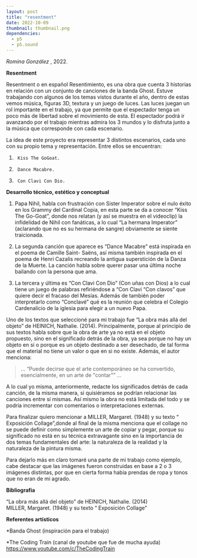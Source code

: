 ```yaml
---
layout: post
title: "resentment"
date: 2022-10-09
thumbnail: thumbnail.png
dependencies:
  - p5
  - p5.sound
---
```


<div id="div-sketch">
  <script type="text/javascript" src="sketch.js"></script>
</div>

_Romina González_ , 2022.

**Resentment**

Resentment o en español Resentimiento, es una obra que cuenta 3 historias en relación con un conjunto de canciones de la banda Ghost. Estuve trabajando con algunos de los temas vistos durante el año, dentro de estas vemos música, figuras 3D, textura y un juego de luces. Las luces juegan un rol importante en el trabajo, ya que permite que el espectador tenga un poco más de libertad sobre el movimiento de esta. El espectador podrá ir avanzando por el trabajo mientras admira los 3 mundos y lo disfruta junto a la música que corresponde con cada escenario.

La idea de este proyecto era representar 3 distintos escenarios, cada uno con su propio tema y representación. Entre ellos se encuentran:

1.      Kiss The GoGoat. 
2.      Dance Macabre.
3.      Con Clavi Con Dio.

**Desarrollo técnico, estético y conceptual**

1. Papa Nihil, habla con frustración con Sister Imperator sobre el nulo éxito en los Grammy del Cardinal Copia, en esta parte se da a conocer “Kiss The Go-Goat”, donde nos relatan (y así se muestra en el videoclip) la infidelidad de Nihil con fanáticas, a lo cual “La hermana Imperator” (aclarando que no es su hermana de sangre) obviamente se siente traicionada.

2. La segunda canción que aparece es “Dance Macabre” está inspirada en el poema de Camille Saint- Saëns, así misma también inspirada en el poema de Henri Cazalis recreando la antigua superstición de la Danza de la Muerte. ​La canción habla sobre querer pasar una última noche bailando con la persona que ama.

3. La tercera y última es “Con Clavi Con Dio” (Con uñas con Dios) a lo cual tiene un juego de palabras refiriéndose a “Con Clavi “Con clavos” que quiere decir el fracaso del Mesías. Además de también poder interpretarlo como “Conclavé” qué es la reunión que celebra el Colegio Cardenalicio de la iglesia para elegir a un nuevo Papa. 

Uno de los textos que seleccioné para mi trabajo fue “La obra más allá del objeto” de HEINICH, Nathalie. (2014). Principalmente, porque al principio de sus textos habla sobre que la obra de arte ya no está en el objeto propuesto, sino en el significado detrás de la obra, ya sea porque no hay un objeto en sí o porque es un objeto destinado a ser desechado, de tal forma que el material no tiene un valor o que en si no existe. Además, el autor menciona:

> … “Puede decirse que el arte contemporáneo se ha convertido, esencialmente, en un arte de "contar”” … 

A lo cual yo misma, anteriormente, redacte los significados detrás de cada canción, de la misma manera, si quisiéramos se podrían relacionar las canciones entre sí mismas. Así mismo la obra no está limitada del todo y se podría incrementar con comentarios o interpretaciones externas.

Para finalizar quiero mencionar a MILLER, Margaret. (1948) y su texto “ Exposición Collage”,donde al final de la misma menciona que el collage no se puede definir como simplemente un arte de copiar y pegar, porque su significado no está en su técnica extravagante sino en la  importancia de dos temas fundamentales del arte: la naturaleza de la realidad y la naturaleza de la pintura misma.

Para dejarlo más en claro tomaré una parte de mi trabajo como ejemplo, cabe destacar que las imágenes fueron construidas en base a 2 o 3 imágenes distintas, por que en cierta forma había prendas de ropa y tonos que no eran de mi agrado.

**Bibliografia**

 “La obra más allá del objeto” de HEINICH, Nathalie. (2014)  
 MILLER, Margaret. (1948) y su texto “ Exposición Collage”

**Referentes artísticos**

*Banda Ghost (inspiración para el trabajo)

*The Coding Train  (canal de youtube que fue de mucha ayuda) https://www.youtube.com/c/TheCodingTrain
